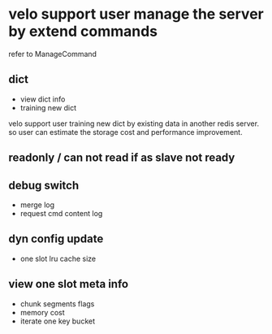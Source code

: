 # velo support user manage the server by extend commands

refer to ManageCommand

## dict

- view dict info
- training new dict

velo support user training new dict by existing data in another redis server. so user can estimate the storage cost and
performance improvement.

## readonly / can not read if as slave not ready

## debug switch

- merge log
- request cmd content log

## dyn config update

- one slot lru cache size

## view one slot meta info

- chunk segments flags
- memory cost
- iterate one key bucket